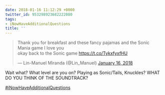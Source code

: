 ```yaml
---
date: 2018-01-16 11:12:29 +0000
twitter_id: 953298923682222080
tags:
- iNowHaveAdditionalQuestions
title: ''
---
```


<blockquote class="twitter-tweet"><p lang="en" dir="ltr">Thank you for breakfast and these fancy pajamas and the Sonic Mania game I love you <br>okay back to the Sonic game <a href="https://t.co/TykxfyxfHU">https://t.co/TykxfyxfHU</a></p>&mdash; Lin-Manuel Miranda (@Lin_Manuel) <a href="https://twitter.com/Lin_Manuel/status/953294517091885059?ref_src=twsrc%5Etfw">January 16, 2018</a></blockquote>
<script async src="https://platform.twitter.com/widgets.js" charset="utf-8"></script>

Wait what? What level are you on? Playing as Sonic/Tails, Knuckles? WHAT DO YOU THINK OF THE SOUNDTRACK?

[#iNowHaveAdditionalQuestions](https://twitter.com/hashtag/iNowHaveAdditionalQuestions)
